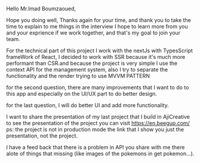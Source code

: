 Hello Mr.Imad Boumzaoued,

Hope you doing well, Thanks again for your time, and thank you to take the time to explain to me things in the interview I hope to learn more from you and your exprience if we work together, and that's my goal to join your team.

For the technical part of this project I work with the nextJs with TypesScript frameWork of React, I decided to work with SSR because it's much more performant than CSR.and because the project is very simple I use the context API for the management system, also I try to separate the functionality and the render trying to use MVVM PATTERN

for the second question, there are many improvements that I want to do to this app and especially on the UI/UX part to do better design.

for the last question, I will do better UI and add more functionality.

I want to share the presentation of my last project that I build in AjiCreative to see the presentation of the project you can visit https://en.beegup.com/
ps: the project is not in production mode the link that I show you just the presentation, not the project.

I have a feed back that there is a problem in API you share with me there alote of things that missing (like images of the pokemons in get pokemon...).
